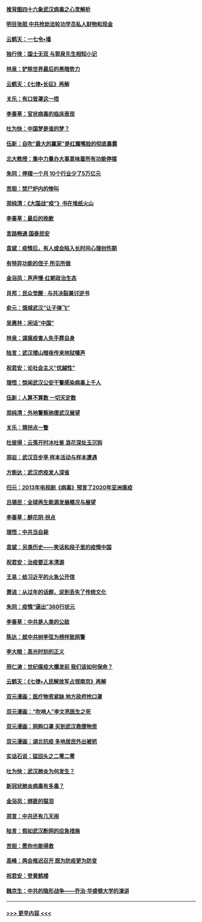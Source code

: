 #### [推背图四十六象武汉病毒之心灵解析](../pages/nsc993/n11911761.md?t=03032002) 
#### [明目张胆 中共抢劫法轮功学员私人财物和现金](../pages/nsc993/n11910262.md?t=03032002) 
#### [云鹤天：一七令▪墙](../pages/nsc993/n11910627.md?t=03032002) 
#### [独行侠：国士无双 与郭泉先生相知小记](../pages/nsc993/n11910613.md?t=03032002) 
#### [林泉：铲除世界最后的黑暗势力](../pages/nsc993/n11909320.md?t=03032002) 
#### [云鹤天：《七律▪长征》再解](../pages/nsc993/n11909327.md?t=03032002) 
#### [关乐：有口皆罩这一捂](../pages/nsc993/n11908393.md?t=03032002) 
#### [李春草：官状病毒的临床表现](../pages/nsc993/n11908339.md?t=03032002) 
#### [吐为快：中国梦是谁的梦？](../pages/nsc993/n11906564.md?t=03032002) 
#### [伍新：自吹“最大的赢家”是红魔嘴脸的彻底暴露](../pages/nsc993/n11906407.md?t=03032002) 
#### [北大教授：集中力量办大事意味着所有功能停摆](../pages/nsc993/n11904800.md?t=03032002) 
#### [朱同：停摆一个月 10个行业少了5万亿元](../pages/nsc993/n11904498.md?t=03032002) 
#### [苦胆：焚尸炉内的惨叫](../pages/nsc993/n11904479.md?t=03032002) 
#### [郑纯清：《大国战“疫”》书在堆纸火山](../pages/nsc993/n11904450.md?t=03032002) 
#### [李春草：最后的挽歌](../pages/nsc993/n11904441.md?t=03032002) 
#### [言路畅通 国泰民安](../pages/nsc993/n11904222.md?t=03032002) 
#### [袁斌：疫情后，有人或会陷入长时间心理创伤期](../pages/nsc993/n11901514.md?t=03032002) 
#### [有特异功能的侄子 所见所做](../pages/nsc993/n11901154.md?t=03032002) 
#### [金浴凤：声声慢‧红朝政治生态](../pages/nsc993/n11899553.md?t=03032002) 
#### [肖邦：民众觉醒 · 与共决裂兼讨逆书](../pages/nsc993/n11898435.md?t=03032002) 
#### [俞元：饿城武汉“让子弹飞”](../pages/nsc993/n11898344.md?t=03032002) 
#### [吴惠林：闲话“中国”](../pages/nsc993/n11898182.md?t=03032002) 
#### [林泉：谋瘟疫害人失手葬自身](../pages/nsc993/n11897892.md?t=03032002) 
#### [陆言：武汉楼山暗夜传来地狱嚎声](../pages/nsc993/n11897033.md?t=03032002) 
#### [祝君安：论社会主义“优越性”](../pages/nsc993/n11897005.md?t=03032002) 
#### [理悟：惊闻武汉公安干警感染病毒上千人](../pages/nsc993/n11896947.md?t=03032002) 
#### [伍新：人算不算数 一切天定数](../pages/nsc993/n11893372.md?t=03032002) 
#### [郑纯清：外地警察驰援武汉展望](../pages/nsc993/n11893115.md?t=03032002) 
#### [关乐：猜拐点一瞥](../pages/nsc993/n11893020.md?t=03032002) 
#### [杜彼得：云落开时冰吐鉴 浪花深处玉沉钩](../pages/nsc993/n11892107.md?t=03032002) 
#### [郑岩：武汉百步亭 样本活动与样本遭遇](../pages/nsc993/n11892310.md?t=03032002) 
#### [方能达：武汉疠疫发人深省](../pages/nsc993/n11891376.md?t=03032002) 
#### [归元：2013年电视剧《病毒》预言了2020年亚洲瘟疫](../pages/nsc993/n11891126.md?t=03032002) 
#### [吕锡民：全球再生能源发展概况与展望](../pages/nsc993/n11890613.md?t=03032002) 
#### [李春草：醉花阴·拐点](../pages/nsc993/n11890567.md?t=03032002) 
#### [理悟：中共当自毙](../pages/nsc993/n11890559.md?t=03032002) 
#### [袁斌：另类历史——笑话和段子里的疫情中国](../pages/nsc993/n11889243.md?t=03032002) 
#### [祝君安：治疫要正本清源](../pages/nsc993/n11889085.md?t=03032002) 
#### [王易：给习近平的火急公开信](../pages/nsc993/n11888225.md?t=03032002) 
#### [萧进：从过年的话题，说到丢失了传统文化](../pages/nsc993/n11887732.md?t=03032002) 
#### [朱同：疫情“逼出”360行状元](../pages/nsc993/n11887678.md?t=03032002) 
#### [李春草：中共是人类的公敌](../pages/nsc993/n11887656.md?t=03032002) 
#### [陈达：就中共树李弦为榜样致网警](../pages/nsc993/n11887625.md?t=03032002) 
#### [李大眼：高光时刻的正义](../pages/nsc993/n11887585.md?t=03032002) 
#### [邢仁涛：世纪瘟疫大爆发前 我们该如何保命？](../pages/nsc993/n11887535.md?t=03032002) 
#### [云鹤天：《七律▪人民解放军占领南京》再解](../pages/nsc993/n11887524.md?t=03032002) 
#### [双元漫画：医疗物资紧缺 地方政府抢口罩](../pages/nsc993/n11884744.md?t=03032002) 
#### [双元漫画：“吹哨人”李文亮医生之死](../pages/nsc993/n11884705.md?t=03032002) 
#### [双元漫画：网购口罩 买到武汉救援物资](../pages/nsc993/n11884670.md?t=03032002) 
#### [双元漫画：湖北抗疫 多地居民外出被抓](../pages/nsc993/n11884643.md?t=03032002) 
#### [实话石说：猛回头之二零二零](../pages/nsc993/n11883968.md?t=03032002) 
#### [吐为快：武汉肺炎为何发生？](../pages/nsc993/n11882180.md?t=03032002) 
#### [新冠状肺炎病毒有多毒？](../pages/nsc993/n11881790.md?t=03032002) 
#### [金浴凤：绑匪的猫泪](../pages/nsc993/n11880664.md?t=03032002) 
#### [郑言：中共还有几天闹](../pages/nsc993/n11880645.md?t=03032002) 
#### [陆言：假如武汉断网的应急措施](../pages/nsc993/n11880619.md?t=03032002) 
#### [苦胆：愿你也能得救](../pages/nsc993/n11880601.md?t=03032002) 
#### [高峰：两会推迟召开  既为防疫更为防变](../pages/nsc993/n11879977.md?t=03032002) 
#### [祝君安：登黄鹤楼](../pages/nsc993/n11880583.md?t=03032002) 
#### [魏京生：中共的隐形战争——乔治‧华盛顿大学的演讲](../pages/nsc993/n11879765.md?t=03032002) 

----
#### [ >>> 更早内容 <<< ](../indexes/nsc993-earlier.md)
